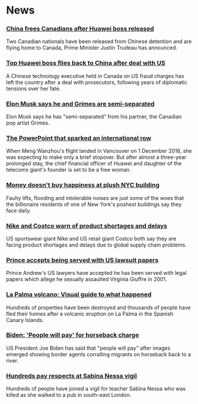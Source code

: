 # News
### [China frees Canadians after Huawei boss released](https://www.bbc.com/news/world-us-canada-58687071)
Two Canadian nationals have been released from Chinese detention and are flying home to Canada, Prime Minister Justin Trudeau has announced.
### [Top Huawei boss flies back to China after deal with US](https://www.bbc.com/news/world-us-canada-58682998)
A Chinese technology executive held in Canada on US fraud charges has left the country after a deal with prosecutors, following years of diplomatic tensions over her fate.
### [Elon Musk says he and Grimes are semi-separated](https://www.bbc.com/news/world-us-canada-58684724)
Elon Musk says he has "semi-separated" from his partner, the Canadian pop artist Grimes.
### [The PowerPoint that sparked an international row](https://www.bbc.com/news/world-us-canada-54270739)
When Meng Wanzhou's flight landed in Vancouver on 1 December 2018, she was expecting to make only a brief stopover. But after almost a three-year prolonged stay, the chief financial officer of Huawei and daughter of the telecoms giant's founder is set to be a free woman. 
### [Money doesn't buy happiness at plush NYC building](https://www.bbc.com/news/world-us-canada-58683002)
Faulty lifts, flooding and intolerable noises are just some of the woes that the billionaire residents of one of New York's poshest buildings say they face daily. 
### [Nike and Costco warn of product shortages and delays](https://www.bbc.com/news/business-58685889)
US sportswear giant Nike and US retail giant Costco both say they are facing product shortages and delays due to global supply chain problems. 
### [Prince accepts being served with US lawsuit papers](https://www.bbc.com/news/uk-58682356)
Prince Andrew's US lawyers have accepted he has been served with legal papers which allege he sexually assaulted Virginia Giuffre in 2001. 
### [La Palma volcano: Visual guide to what happened](https://www.bbc.com/news/world-europe-58681233)
Hundreds of properties have been destroyed and thousands of people have fled their homes after a volcanic eruption on La Palma in the Spanish Canary Islands.
### [Biden: 'People will pay' for horseback charge](https://www.bbc.com/news/world-us-canada-58685575)
US President Joe Biden has said that "people will pay" after images emerged showing border agents corralling migrants on horseback back to a river. 
### [Hundreds pay respects at Sabina Nessa vigil](https://www.bbc.com/news/uk-england-london-58684030)
Hundreds of people have joined a vigil for teacher Sabina Nessa who was killed as she walked to a pub in south-east London.
